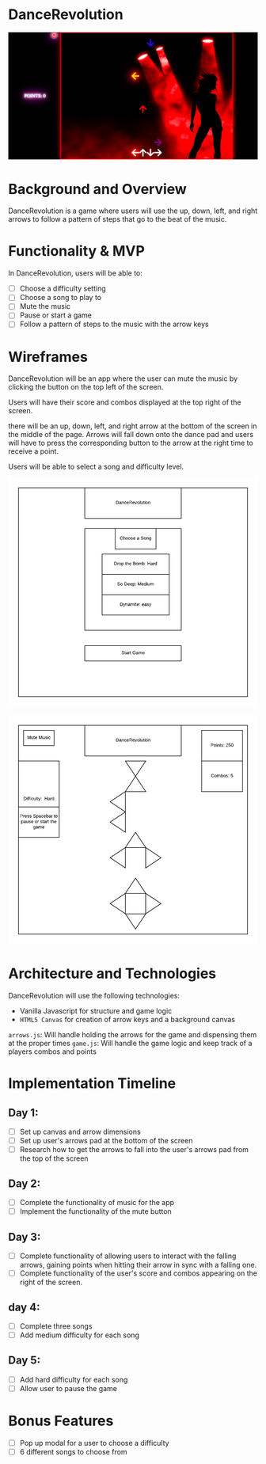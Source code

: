 # DanceRevolution

![](https://github.com/alexg622/DanceRevolution/blob/master/images/Screen%20Shot%202018-06-21%20at%203.00.16%20PM.png?raw=true)

# Background and Overview

DanceRevolution is a game where users will use the up, down, left, and right arrows to follow a pattern of steps that go to the beat of the music.

# Functionality & MVP

In DanceRevolution, users will be able to:
- [ ] Choose a difficulty setting
- [ ] Choose a song to play to
- [ ] Mute the music
- [ ] Pause or start a game
- [ ] Follow a pattern of steps to the music with the arrow keys

# Wireframes

DanceRevolution will be an app where the user can mute the music by clicking the button on the top left of the screen.

Users will have their score and combos displayed at the top right of the screen.

there will be an up, down, left, and right arrow at the bottom of the screen in the middle of the page. Arrows will fall down onto the dance pad and users will have to press the corresponding button to the arrow at the right time to receive a point.

Users will be able to select a song and difficulty level.  

![](https://github.com/alexg622/DanceRevolution/blob/master/DanceRevoultion2.png?raw=true)

![](https://github.com/alexg622/DanceRevolution/blob/master/DanceRevolution1.png?raw=true)

# Architecture and Technologies

DanceRevolution will use the following technologies:

- Vanilla Javascript for structure and game logic
- `HTML5 Canvas` for creation of arrow keys and a background canvas

`arrows.js`: Will handle holding the arrows for the game and dispensing them at the proper times
`game.js`: Will handle the game logic and keep track of a players combos and points


# Implementation Timeline

## Day 1:

- [ ] Set up canvas and arrow dimensions
- [ ] Set up user's arrows pad at the bottom of the screen
- [ ] Research how to get the arrows to fall into the user's arrows pad from the top of the screen

## Day 2:
- [ ] Complete the functionality of music for the app
- [ ] Implement the functionality of the mute button

## Day 3:
- [ ] Complete functionality of allowing users to interact with the falling arrows, gaining points when hitting their arrow in sync with a falling one.
- [ ] Complete functionality of the user's score and combos appearing on the right of the screen.

## day 4:
- [ ] Complete three songs
- [ ] Add medium difficulty for each song

## Day 5:
- [ ] Add hard difficulty for each song
- [ ] Allow user to pause the game

# Bonus Features
- [ ] Pop up modal for a user to choose a difficulty
- [ ] 6 different songs to choose from
